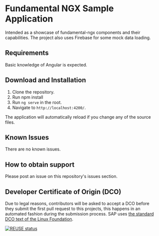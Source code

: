 # Fundamental NGX Sample Application

Intended as a showcase of fundamental-ngx components and their capabilities. The project also uses Firebase for some mock data loading.

## Requirements

Basic knowledge of Angular is expected.

## Download and Installation

1. Clone the repository.
2. Run npm install
3. Run `ng serve` in the root.
4. Navigate to `http://localhost:4200/`.

The application will automatically reload if you change any of the source files.

## Known Issues

There are no known issues.

## How to obtain support

Please post an issue on this repository's issues section.

## Developer Certificate of Origin (DCO)

Due to legal reasons, contributors will be asked to accept a DCO before they submit the first pull request to this projects, this happens in an automated fashion during the submission process. SAP uses [the standard DCO text of the Linux Foundation](https://developercertificate.org/).

[![REUSE status](https://api.reuse.software/badge/github.com/SAP-samples/fundamental-ngx-sample-apps)](https://api.reuse.software/info/github.com/SAP-samples/fundamental-ngx-sample-apps)
